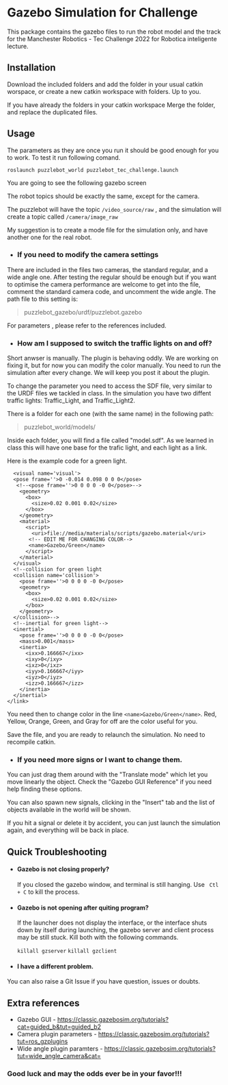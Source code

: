 
# Gazebo Simulation for Challenge
This package contains the gazebo files to run the robot model and the track for the Manchester Robotics - Tec Challenge 2022 for Robotica inteligente lecture.
 
## Installation

Download the included folders and  add the folder in your usual catkin worspace, or create a new catkin workspace with folders. Up to you.  

If you have already the folders in your catkin workspace Merge the folder, and replace the duplicated files.  

## Usage

The parameters as they are once you run it should be good enough for you to work. To test it run following comand. 

 `roslaunch puzzlebot_world puzzlebot_tec_challenge.launch` 

You are going to see the following gazebo screen

The robot topics should be exactly the same, except for the camera. 

The puzzlebot will have the topic `/video_source/raw` , and the simulation will create a topic called  `/camera/image_raw` 

My suggestion is to create a mode file for the simulation only, and have another one for the real robot.  

- ### If you need to modify the camera settings

There are included in the files two cameras, the standard regular, and a wide angle one. After testing the regular should be enough but if you 
want to optimise the camera performance are welcome to get into the file, comment the standard camera code, and uncomment the wide angle. 
The path file to this setting is: 

> puzzlebot_gazebo/urdf/puzzlebot.gazebo

For parameters , please refer to the references included.  

- ### How am I supposed to switch the traffic lights on and off? 

Short anwser is manually. The plugin is behaving oddly. We are working on fixing it, but for now you can modify the color manually. You need to run the simulation after every change. We will keep you post it about the plugin. 

To change the parameter you need to access the SDF file, very similar to the URDF files we tackled in class. In the simulation you have two diffent traffic lights: Traffic_Light, and Traffic_Light2.

There is a folder for each one (with the same name) in the following path:

> puzzlebot_world/models/

Inside each folder, you will find a file called "model.sdf". As we learned in class this will have one base for the trafic light, and each light as a link. 

Here is the example code for a green light. 

> <link name='green_light'>
  <!--visual for green light-->  
      <visual name='visual'>
      <pose frame=''>0 -0.014 0.098 0 0 0</pose>
       <!--<pose frame=''>0 0 0 0 -0 0</pose>-->
        <geometry>
          <box>
            <size>0.02 0.001 0.02</size>
          </box>
        </geometry>    
        <material>
          <script>
            <uri>file://media/materials/scripts/gazebo.material</uri>
           <!-- EDIT ME FOR CHANGING COLOR--> 
           <name>Gazebo/Green</name>
          </script>
        </material>
      </visual>
      <!--collision for green light 
      <collision name='collision'>
        <pose frame=''>0 0 0 0 -0 0</pose>
        <geometry>
          <box>
            <size>0.02 0.001 0.02</size>
          </box>
        </geometry>
      </collision>-->  
      <!--inertial for green light-->
      <inertial>
        <pose frame=''>0 0 0 0 -0 0</pose>
        <mass>0.001</mass>
        <inertia>
          <ixx>0.166667</ixx>
          <ixy>0</ixy>
          <ixz>0</ixz>
          <iyy>0.166667</iyy>
          <iyz>0</iyz>
          <izz>0.166667</izz>
        </inertia>
      </inertial>
    </link>
    
You need then to change color in the line `<name>Gazebo/Green</name>`. Red, Yellow, Orange, Green, and Gray for off are the color useful for you. 

Save the file, and you are ready to relaunch the simulation. No need to recompile catkin.  

- ### If you need more signs or I want to change them.
You can just drag them around with the "Translate mode" which let you move linearly the object. Check the "Gazebo GUI Reference" if you need help finding these options.   

You can also spawn new signals, clicking in the "Insert" tab and the list of objects available in the world will be shown. 

If you hit a signal or delete it by accident, you can just launch the simulation again, and everything will be back in place. 

## Quick Troubleshooting
- #### Gazebo is not closing properly?
  If you closed the gazebo window, and terminal is still hanging. Use ` Ctl + C`  to kill the process. 
  
- #### Gazebo is not opening after quiting program?
  If the launcher does not display the interface, or the interface shuts down by itself during launching, the gazebo server and client process may be still stuck. Kill both with the following commands. 
  
  `killall gzserver` 
  `killall gzclient` 

- #### I have a different problem.

You can also raise a Git Issue if you have question, issues or doubts. 

## Extra references
- Gazebo GUI - https://classic.gazebosim.org/tutorials?cat=guided_b&tut=guided_b2
- Camera plugin  parameters - https://classic.gazebosim.org/tutorials?tut=ros_gzplugins
- Wide angle plugin paramters - https://classic.gazebosim.org/tutorials?tut=wide_angle_camera&cat=
 
### Good luck and may the odds ever be in your favor!!!

